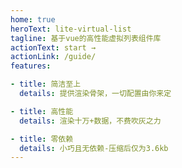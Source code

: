 ```yaml
---
home: true
heroText: lite-virtual-list
tagline: 基于vue的高性能虚拟列表组件库
actionText: start →
actionLink: /guide/
features:

- title: 简洁至上
  details: 提供渲染骨架，一切配置由你来定

- title: 高性能
  details: 渲染十万+数据，不费吹灰之力

- title: 零依赖
  details: 小巧且无依赖-压缩后仅为3.6kb
---
```


